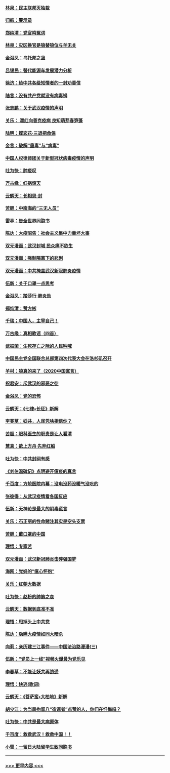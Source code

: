 #### [林泉：民主联邦灭独裁](../pages/nsc993/n11870998.md?t=02152256) 
#### [归航：警示录](../pages/nsc993/n11870963.md?t=02152256) 
#### [郑纯清：党官鸣冤词](../pages/nsc993/n11870938.md?t=02152256) 
#### [林泉：灾区换官是狼替狼位与羊无关](../pages/nsc993/n11870896.md?t=02152256) 
#### [金浴凤：乌托邦之蛊](../pages/nsc993/n11870879.md?t=02152256) 
#### [吕锡民：替代能源车发展潜力分析](../pages/nsc993/n11870656.md?t=02152256) 
#### [徐济：给中共各级知情者的一封劝善信](../pages/nsc993/n11868561.md?t=02152256) 
#### [陆言：没有共产党就没有病毒祸](../pages/nsc993/n11868232.md?t=02152256) 
#### [张志鹏：关于武汉疫情的声明](../pages/nsc993/n11867182.md?t=02152256) 
#### [关乐： 漂红向善克疫病 良知萌芽春笋蓬](../pages/nsc993/n11865710.md?t=02152256) 
#### [陆明：蝶恋花‧三退把命保](../pages/nsc993/n11865673.md?t=02152256) 
#### [金言：破解“蛊毒”与“病毒”](../pages/nsc993/n11864103.md?t=02152256) 
#### [中国人权律师团关于新型冠状病毒疫情的声明](../pages/nsc993/n11864249.md?t=02152256) 
#### [吐为快：肺疫叹](../pages/nsc993/n11864027.md?t=02152256) 
#### [万古缘：红祸惊天](../pages/nsc993/n11864079.md?t=02152256) 
#### [云鹤天：长相思‧封](../pages/nsc993/n11864006.md?t=02152256) 
#### [苦胆：中南海的“三无人员”](../pages/nsc993/n11862997.md?t=02152256) 
#### [雷亭：告全世界同胞书](../pages/nsc993/n11862572.md?t=02152256) 
#### [陈达：大疫昭告：社会主义集中力量坏大事](../pages/nsc993/n11859419.md?t=02152256) 
#### [双元漫画：武汉封城 民众痛不欲生](../pages/nsc993/n11859287.md?t=02152256) 
#### [双元漫画：强制隔离下的悲剧](../pages/nsc993/n11859244.md?t=02152256) 
#### [双元漫画：中共掩盖武汉新冠肺炎疫情](../pages/nsc993/n11858249.md?t=02152256) 
#### [伍新：关于口罩一点思考](../pages/nsc993/n11859195.md?t=02152256) 
#### [金浴凤：踏莎行‧肺炎劫](../pages/nsc993/n11858227.md?t=02152256) 
#### [郑纯清：赞方彬](../pages/nsc993/n11856803.md?t=02152256) 
#### [千瑞；中国人，主宰自己！](../pages/nsc993/n11856793.md?t=02152256) 
#### [万古缘：真相歌谣（四首）](../pages/nsc993/n11856263.md?t=02152256) 
#### [武振荣：生死存亡之际的人民呐喊](../pages/nsc993/n11856256.md?t=02152256) 
#### [中国民主党全国联合总部第四次代表大会在洛杉矶召开](../pages/nsc993/n11856344.md?t=02152256) 
#### [羊村：狼真的来了（2020中国寓言）](../pages/nsc993/n11856229.md?t=02152256) 
#### [祝君安：斥武汉的邪恶之徒](../pages/nsc993/n11855861.md?t=02152256) 
#### [金浴凤：党的恐怖](../pages/nsc993/n11855849.md?t=02152256) 
#### [云鹤天：《七律▪长征》新解](../pages/nsc993/n11855479.md?t=02152256) 
#### [李春草：妖共，人民凭啥相信你？](../pages/nsc993/n11855196.md?t=02152256) 
#### [苦胆：眼科医生的职责是让人看清](../pages/nsc993/n11853840.md?t=02152256) 
#### [慧真：欲上方舟 先弃红船](../pages/nsc993/n11853483.md?t=02152256) 
#### [吐为快：中共封网有感](../pages/nsc993/n11852575.md?t=02152256) 
#### [《刘伯温碑记》点明避开瘟疫的真言](../pages/nsc993/n11852128.md?t=02152256) 
#### [千百度：方舱医院内幕：没电没药没暖气没吃的](../pages/nsc993/n11850211.md?t=02152256) 
#### [张彼得：从武汉疫情看各国反应](../pages/nsc993/n11850102.md?t=02152256) 
#### [伍新：无神论是最大的阴毒谎言](../pages/nsc993/n11846129.md?t=02152256) 
#### [关乐：石正丽的性命赌注其实是空头支票](../pages/nsc993/n11846109.md?t=02152256) 
#### [苦胆：戴口罩的中国](../pages/nsc993/n11845576.md?t=02152256) 
#### [理悟：专家苦](../pages/nsc993/n11845564.md?t=02152256) 
#### [双元漫画：武汉新冠肺炎击碎强国梦](../pages/nsc993/n11843320.md?t=02152256) 
#### [海网：党妈的“瘟心怀抱”](../pages/nsc993/n11840740.md?t=02152256) 
#### [关乐：红朝大数据](../pages/nsc993/n11840675.md?t=02152256) 
#### [吐为快：赵粉的肺腑之哀](../pages/nsc993/n11840618.md?t=02152256) 
#### [云鹤天：数据到底准不准](../pages/nsc993/n11840325.md?t=02152256) 
#### [理悟：甩掉头上中共党](../pages/nsc993/n11838826.md?t=02152256) 
#### [陈达：隐瞒大疫情如同大暗杀](../pages/nsc993/n11838771.md?t=02152256) 
#### [向莉：亲历建三江事件——中国法治路漫漫(三)](../pages/nsc993/n11831825.md?t=02152256) 
#### [伍新：“党员上一线”视频火爆最为党乐见](../pages/nsc993/n11838200.md?t=02152256) 
#### [李春草：不能让妖共再逍遥](../pages/nsc993/n11838102.md?t=02152256) 
#### [理悟：快逃(歌词)](../pages/nsc993/n11838083.md?t=02152256) 
#### [云鹤天：《菩萨蛮▪大柏地》新解](../pages/nsc993/n11838059.md?t=02152256) 
#### [胡少江：为当局拘留八“造谣者”点赞的人，你们在忏悔吗？](../pages/nsc993/n11836801.md?t=02152256) 
#### [吐为快：中共是最大病原体](../pages/nsc993/n11836748.md?t=02152256) 
#### [千百度：救救武汉！救救中国！！](../pages/nsc993/n11836145.md?t=02152256) 
#### [小雪：一留日大陆留学生致同胞书](../pages/nsc993/n11834624.md?t=02152256) 

----
#### [ >>> 更早内容 <<< ](../indexes/nsc993-earlier.md)
